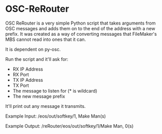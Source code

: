 # OSC-ReRouter

OSC ReRouter is a very simple Python script that takes arguments from OSC messages and adds them on to the end of the address with a new prefix. It was created as a way of converting messages that FileMaker's MBS cannot read into ones that it can.


It is dependent on py-osc.


Run the script and it'll ask for:
- RX IP Address
- RX Port
- TX IP Address
- TX Port
- The message to listen for (* is wildcard)
- The new message prefix

It'll print out any message it transmits.


Example Input:
/eos/out/softkey/1, Make Man(s)


Example Output:
/reRouter/eos/out/softkey/1/Make Man, 0(s)

